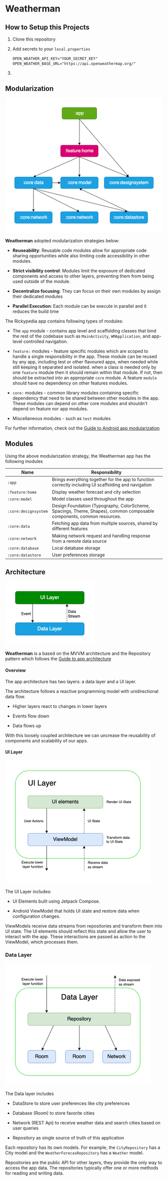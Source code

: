 # Weatherman

## How to Setup this Projects

1. Clone this repository

2. Add secrets to your `local.properties`
   ```
   OPEN_WEATHER_API_KEY="YOUR_SECRET_KEY"  
   OPEN_WEATHER_BASE_URL="https://api.openweathermap.org/"
   ```

3. 

## Modularization

![](figure/modularization.png)

**Weatherman** adopted modularization strategies below:

- **Reuseability**: Reusable code modules allow for appropriate code sharing opportunities while also limiting code accessibility in other modules.

- **Strict visibility control**: Modules limit the exposure of dedicated components and access to other layers, preventing them from being used outside of the module.

- **Decentralize focusing**: They can focus on their own modules by assign their dedicated modules

- **Parallel Execution**: Each module can be execute in parallel and it reduces the build time

The Rickypedia app contains following types of modules:

- The `app` module - contains app level and scaffolding classes that bind the rest of the codebase such as `MainActivity`, `WMApplication`, and app-level controlled navigation.

- `feature:` modules - feature specific modules which are scoped to handle a single responsibility in the app. These module can be reused by any app, including test or other flavoured apps, when needed while still keeping it separated and isolated. when a class is needed only by one `feature` module then it should remain within that module. If not, then should be extracted into an appropriate `core` module. A feature `module` should have no dependency on other features modules.

- `core:` modules - common library modules containing specific dependency that need to be shared between other modules in the app. These modules can depend on other core modules and shouldn't depend on feature nor app modules.

- Miscellaneous modules - such as `test` modules

For further information, check out the [Guide to Android app modularization](https://developer.android.com/topic/modularization)

## Modules

Using the above modularization strategy, the Weatherman app has the following modules

| Name                 | Responsibility                                                                                                        |
| -------------------- | --------------------------------------------------------------------------------------------------------------------- |
| `:app`               | Brings everything together for the app to function correctly including UI scaffolding and navigation                  |
| `:feature:home`      | Display weather forecast and city selection                                                                           |
| `:core:model`        | Model classes used throughout the app                                                                                 |
| `:core:designsystem` | Design Foundation (Typography, ColorScheme, Spacings, Theme, Shapes), common composable components, common resources. |
| `:core:data`         | Fetching app data from multiple sources, shared by different features                                                 |
| `:core:network`      | Making network request and handling response from a remote data source                                                |
| `:core:database`     | Local database storage                                                                                                |
| `:core:datastore`    | User preferences storage                                                                                              |

## Architecture

![](figure/hla.png)

**Weatherman** is a based on the MVVM architecture and the Repository pattern which follows the [Guide to app architecture](https://developer.android.com/topic/architecture)

#### Overview

The app architecture has two layers: a data layer and a UI layer.

The architecture follows a reactive programming model with unidirectional data flow.

- Higher layers react to changes in lower layers

- Events flow down

- Data flows up

With this loosely coupled architecture we can uncrease the reusability of components and scalability of our apps.

#### UI Layer

![](figure/ui-layer.png)

The UI Layer includes:

- UI Elements built using Jetpack Compose.

- Android ViewModel that holds UI state and restore data when configuration changes.

ViewModels receive data streams from repositories and transform them into UI state. The UI elements should reflect this state and allow the user to interact with the app. These interactions are passed as action to the ViewModel, which processes them.

### Data Layer

![](figure/data-layer.png)

The Data layer includes

- DataStore to store user preferences like city preferences

- Database (Room) to store favorite cities

- Network (REST Api) to receive weather data and search cities based on user queries 

- Repository as single source of truth of this application

Each repository has its own models. For example, the `CityRepository` has a City model and the `WeatherForecasRepository` has a `Weather` model. 

Repositories are the public API for other layers, they provide the only way to access the app data. The repositories typically offer one or more methods for reading and writing data.
